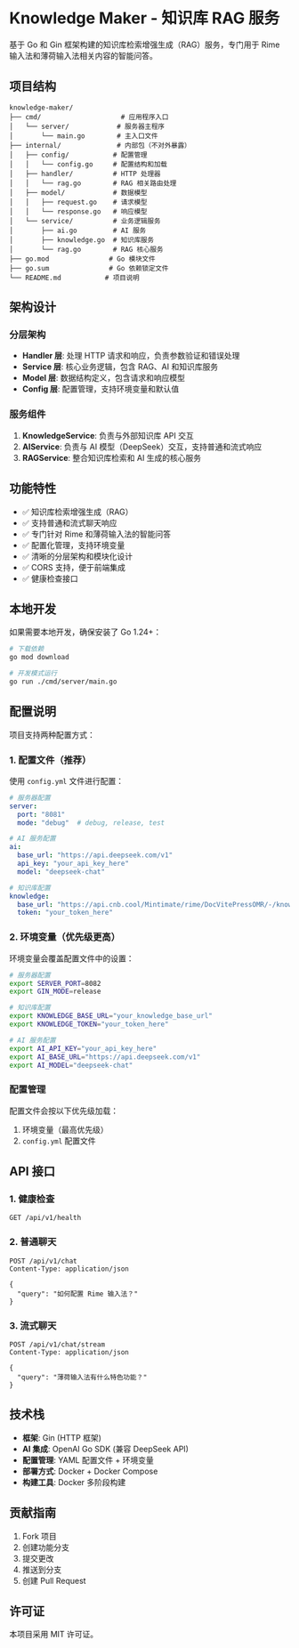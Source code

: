 # Knowledge Maker - 知识库 RAG 服务

基于 Go 和 Gin 框架构建的知识库检索增强生成（RAG）服务，专门用于 Rime 输入法和薄荷输入法相关内容的智能问答。

## 项目结构

```
knowledge-maker/
├── cmd/                    # 应用程序入口
│   └── server/            # 服务器主程序
│       └── main.go        # 主入口文件
├── internal/              # 内部包（不对外暴露）
│   ├── config/           # 配置管理
│   │   └── config.go     # 配置结构和加载
│   ├── handler/          # HTTP 处理器
│   │   └── rag.go        # RAG 相关路由处理
│   ├── model/            # 数据模型
│   │   ├── request.go    # 请求模型
│   │   └── response.go   # 响应模型
│   └── service/          # 业务逻辑服务
│       ├── ai.go         # AI 服务
│       ├── knowledge.go  # 知识库服务
│       └── rag.go        # RAG 核心服务
├── go.mod               # Go 模块文件
├── go.sum               # Go 依赖锁定文件
└── README.md           # 项目说明
```

## 架构设计

### 分层架构
- **Handler 层**: 处理 HTTP 请求和响应，负责参数验证和错误处理
- **Service 层**: 核心业务逻辑，包含 RAG、AI 和知识库服务
- **Model 层**: 数据结构定义，包含请求和响应模型
- **Config 层**: 配置管理，支持环境变量和默认值

### 服务组件
1. **KnowledgeService**: 负责与外部知识库 API 交互
2. **AIService**: 负责与 AI 模型（DeepSeek）交互，支持普通和流式响应
3. **RAGService**: 整合知识库检索和 AI 生成的核心服务

## 功能特性

- ✅ 知识库检索增强生成（RAG）
- ✅ 支持普通和流式聊天响应
- ✅ 专门针对 Rime 和薄荷输入法的智能问答
- ✅ 配置化管理，支持环境变量
- ✅ 清晰的分层架构和模块化设计
- ✅ CORS 支持，便于前端集成
- ✅ 健康检查接口

## 本地开发

如果需要本地开发，确保安装了 Go 1.24+：

```bash
# 下载依赖
go mod download

# 开发模式运行
go run ./cmd/server/main.go
```

## 配置说明

项目支持两种配置方式：

### 1. 配置文件（推荐）

使用 `config.yml` 文件进行配置：

```yaml
# 服务器配置
server:
  port: "8081"
  mode: "debug"  # debug, release, test

# AI 服务配置
ai:
  base_url: "https://api.deepseek.com/v1"
  api_key: "your_api_key_here"
  model: "deepseek-chat"

# 知识库配置
knowledge:
  base_url: "https://api.cnb.cool/Mintimate/rime/DocVitePressOMR/-/knowledge/base/query"
  token: "your_token_here"
```

### 2. 环境变量（优先级更高）

环境变量会覆盖配置文件中的设置：

```bash
# 服务器配置
export SERVER_PORT=8082
export GIN_MODE=release

# 知识库配置
export KNOWLEDGE_BASE_URL="your_knowledge_base_url"
export KNOWLEDGE_TOKEN="your_token_here"

# AI 服务配置
export AI_API_KEY="your_api_key_here"
export AI_BASE_URL="https://api.deepseek.com/v1"
export AI_MODEL="deepseek-chat"
```

### 配置管理

配置文件会按以下优先级加载：
1. 环境变量（最高优先级）
2. `config.yml` 配置文件


## API 接口

### 1. 健康检查
```
GET /api/v1/health
```

### 2. 普通聊天
```
POST /api/v1/chat
Content-Type: application/json

{
  "query": "如何配置 Rime 输入法？"
}
```

### 3. 流式聊天
```
POST /api/v1/chat/stream
Content-Type: application/json

{
  "query": "薄荷输入法有什么特色功能？"
}
```

## 技术栈

- **框架**: Gin (HTTP 框架)
- **AI 集成**: OpenAI Go SDK (兼容 DeepSeek API)
- **配置管理**: YAML 配置文件 + 环境变量
- **部署方式**: Docker + Docker Compose
- **构建工具**: Docker 多阶段构建

## 贡献指南

1. Fork 项目
2. 创建功能分支
3. 提交更改
4. 推送到分支
5. 创建 Pull Request

## 许可证

本项目采用 MIT 许可证。